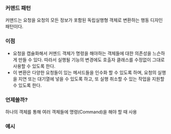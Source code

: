 ### 커맨드 패턴 
커맨드는 요청을 요청의 모든 정보가 포함된 독립실행형 객체로 변환하는 행동 디자인 패턴이다.  

### 이점
- 요청을 캡슐화해서 커멘드 객체가 명령을 해야하는 객체들에 대한 의존성을 느슨하게 만들 수 있다. 따라서 실행될 기능의 변경에도 호출자 클래스를 수정없이 그대로 사용할 수 있도록 한다.
- 이 변환은 다양한 요청들이 있는 메서드들을 인수화 할 수 있도록 하며, 요청의 실행을 지연 또는 대기열에 넣을 수 있도록 하고, 또 실행 취소할 수 있는 작업을 지원할 수 있도록 한다.

### 언제쓸까? 
하나의 객체를 통해 여러 객체들에 명령(Command)을 해야 할 때 사용

### 예시 



 